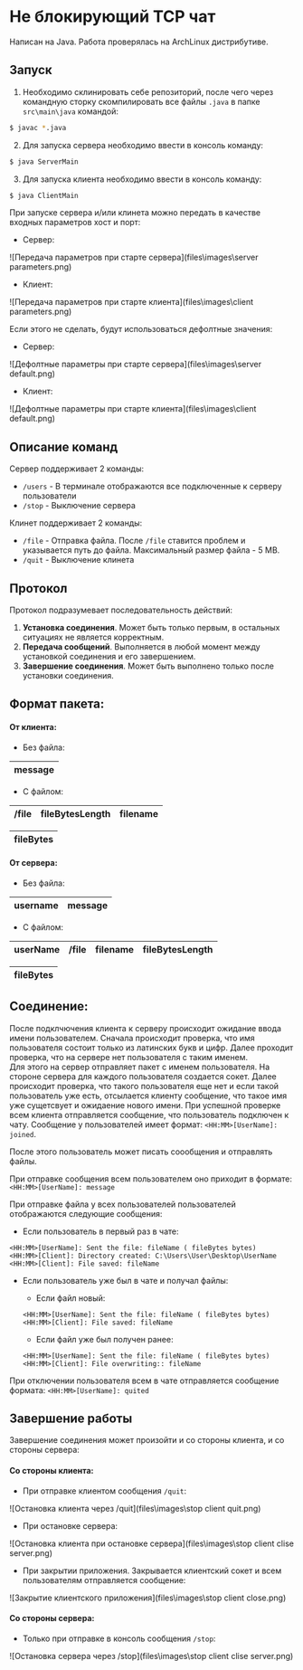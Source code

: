 # Не блокирующий TCP чат

Написан на Java.
Работа проверялась на ArchLinux дистрибутиве.

## Запуск
1. Необходимо склинировать себе репозиторий, после чего через командную сторку скомпилировать все файлы `.java` в папке `src\main\java` командой:
```sh
$ javac *.java
```  
2. Для запуска сервера необходимо ввести в консоль команду:
```sh
$ java ServerMain
``` 
3. Для запуска клиента необходимо ввести в консоль команду:
```sh
$ java ClientMain
``` 

При запуске сервера и/или клинета можно передать в качестве входных параметров хост и порт:

- Сервер:

![Передача параметров при старте сервера](files\images\server parameters.png)

- Клиент:

![Передача параметров при старте клиента](files\images\client parameters.png)

Если этого не сделать, будут использоваться дефолтные значения:

- Сервер:

![Дефолтные параметры при старте сервера](files\images\server default.png)

- Клиент:

![Дефолтные параметры при старте клиента](files\images\client default.png)

## Описание команд
Сервер поддерживает 2 команды:
- `/users` - В терминале отображаются все подключенные к серверу пользователи
- `/stop` - Выключение сервера

Клинет поддерживает 2 команды:
- `/file` - Отправка файла. После `/file` ставится проблем и указывается путь до файла. Максимальный размер файла - 5 MB.
- `/quit` - Выключение клинета

## Протокол

Протокол подразумевает последовательность действий:
1. **Установка соединения**. Может быть только первым, в остальных ситуациях не является корректным.
2. **Передача сообщений**. Выполняется в любой момент между установкой соединения и его завершением.
3. **Завершение соединения**. Может быть выполнено только после установки соединения.

## Формат пакета:
#### От клиента:
- Без файла:

message |
--- | 

- С файлом:

/file | fileBytesLength| filename |
--- | --- | --- |

fileBytes| 
--- | 

#### От сервера:
- Без файла:

username | message| 
--- | --- | 

- С файлом:

userName | /file | filename | fileBytesLength |
--- | --- | --- | --- |

fileBytes| 
--- | 

## Соединение:
После подклчючения клиента к серверу происходит ожидание ввода имени пользователем. 
Сначала происходит проверка, что имя пользователя состоит только из латинских букв и цифр. Далее проходит проверка, что на сервере нет пользователя с таким именем.  
Для этого на сервер отправляет пакет с именем пользователя. На стороне сервера для каждого пользователя создается сокет. 
Далее происходит проверка, что такого пользователя еще нет и если такой пользователь уже есть, отсылается клиенту сообщение, что такое имя уже сущетсвует и ожидаение нового имени. 
При успешной проверке всем клиента отправляется сообщение, что пользователь подключен к чату. Сообщение у пользователей имеет формат: `<HH:MM>[UserName]: joined`.

После этого пользователь может писать соообщения и отправлять файлы.

При отправке сообщения всем пользователем оно приходит в формате: `<HH:MM>[UserName]: message`

При отправке файла у всех пользователей пользователей отображаются следующие сообщения:

- Если пользователь в первый раз в чате:
```
<HH:MM>[UserName]: Sent the file: fileName ( fileBytes bytes)
<HH:MM>[Client]: Directory created: C:\Users\User\Desktop\UserName
<HH:MM>[Client]: File saved: fileName
```

- Если пользователь уже был в чате и получал файлы:

    - Если файл новый:
    ```
    <HH:MM>[UserName]: Sent the file: fileName ( fileBytes bytes)
    <HH:MM>[Client]: File saved: fileName
    ```

    - Если файл уже был получен ранее:
    ```
    <HH:MM>[UserName]: Sent the file: fileName ( fileBytes bytes)
    <HH:MM>[Client]: File overwriting:: fileName
    ```

При отключении пользователя всем в чате отправляется сообщение формата: `<HH:MM>[UserName]: quited`

## Завершение работы

Завершение соединения может произойти и со стороны клиента, и со стороны сервера:

#### Со стороны клиента:
- При отправке клиентом сообщения `/quit`:

![Остановка клиента через /quit](files\images\stop client quit.png)

- При остановке сервера:

![Остановка клиента при остановке сервера](files\images\stop client clise server.png)

- При закрытии приложения. Закрывается клиентский сокет и всем пользователям отправляется сообщение:

![Закрытие клиентского приложения](files\images\stop client close.png)

#### Со стороны сервера:
- Только при отправке в консоль сообщения `/stop`:

![Остановка сервера через /stop](files\images\stop client clise server.png)

